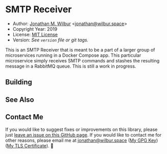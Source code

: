 # SMTP Receiver

* Author: [Jonathan M. Wilbur](https://jonathan.wilbur.space) <[jonathan@wilbur.space](mailto:jonathan@wilbur.space)>
* Copyright Year: 2019
* License: [MIT License](https://mit-license.org/)
* Version: _See `version` file or git tags._

This is an SMTP Receiver that is meant to be a part of a larger group of
microservices running in a Docker Compose app. This particular microservice
simply receives SMTP commands and stashes the resulting message in a
RabbitMQ queue. This is still a work in progress.

## Building

## See Also

## Contact Me

If you would like to suggest fixes or improvements on this library, please just
[leave an issue on this GitHub page](https://github.com/JonathanWilbur/smtp-receiver/issues). If you would like to contact me for other reasons,
please email me at [jonathan@wilbur.space](mailto:jonathan@wilbur.space)
([My GPG Key](https://jonathan.wilbur.space/downloads/jonathan@wilbur.space.gpg.pub))
([My TLS Certificate](https://jonathan.wilbur.space/downloads/jonathan@wilbur.space.chain.pem)). :boar: